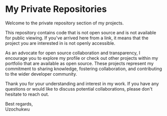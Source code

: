 # My Private Repositories

Welcome to the private repository section of my projects.

This repository contains code that is not open source and is not available for public viewing. If you've arrived here from a link, it means that the project you are interested in is not openly accessible.

As an advocate for open source collaboration and transparency, I encourage you to explore my profile or check out other projects within my portfolio that are available as open source. These projects represent my commitment to sharing knowledge, fostering collaboration, and contributing to the wider developer community.

Thank you for your understanding and interest in my work. If you have any questions or would like to discuss potential collaborations, please don't hesitate to reach out.

Best regards,  
Uzochukwu
